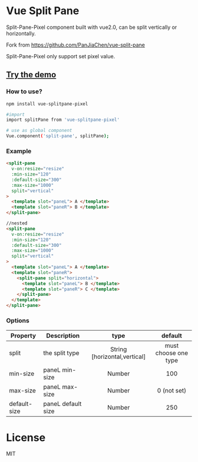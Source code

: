 # Vue Split Pane

Split-Pane-Pixel component built with vue2.0, can be split vertically or horizontally.

Fork from https://github.com/PanJiaChen/vue-split-pane

Split-Pane-Pixel only support set pixel value.

## [Try the demo](http://panjiachen.github.io/split-pane/demo/index.html)

### How to use?

```bash
npm install vue-splitpane-pixel

#import
import splitPane from 'vue-splitpane-pixel'

# use as global component
Vue.component('split-pane', splitPane);
```

### Example

```html
<split-pane
  v-on:resize="resize"
  :min-size="120"
  :default-size="300"
  :max-size="1000"
  split="vertical"
>
  <template slot="paneL"> A </template>
  <template slot="paneR"> B </template>
</split-pane>
```

```html
//nested
<split-pane
  v-on:resize="resize"
  :min-size="120"
  :default-size="300"
  :max-size="1000"
  split="vertical"
>
  <template slot="paneL"> A </template>
  <template slot="paneR">
    <split-pane split="horizontal">
      <template slot="paneL"> B </template>
      <template slot="paneR"> C </template>
    </split-pane>
  </template>
</split-pane>
```

### Options

| Property     | Description        |             type             |       default        |
| ------------ | ------------------ | :--------------------------: | :------------------: |
| split        | the split type     | String [horizontal,vertical] | must choose one type |
| min-size     | paneL min-size     |            Number            |         100          |
| max-size     | paneL max-size     |            Number            |     0 (not set)      |
| default-size | paneL default size |            Number            |         250          |

# License

MIT
